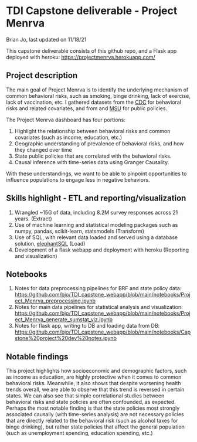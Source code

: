 # TDI Capstone deliverable - Project Menrva

Brian Jo, last updated on 11/18/21

This capstone deliverable consists of this github repo, and a Flask app deployed with heroku:
https://projectmenrva.herokuapp.com/

## Project description
The main goal of Project Menrva is to identify the underlying mechanism of common behavioral risks,
such as smoking, binge drinking, lack of exercise, lack of vaccination, etc.
I gathered datasets from the [CDC](https://www.cdc.gov/brfss/) for behavioral risks and 
related covariates, and from and [MSU](https://cspp.ippsr.msu.edu/) for public policies.

The Project Menrva dashboard has four portions:
1. Highlight the relationship between behavioral risks and common covariates (such as income, education, etc.)
2. Geographic understanding of prevalence of behavioral risks, and how they changed over time
3. State public policies that are correlated with the behavioral risks.
4. Causal inference with time-series data using Granger Causality.

With these understandings, we want to be able to pinpoint opportunities to influence populations
to engage less in negative behaviors.

## Skills highlight - ETL and reporting/visualization
1. Wrangled ~15G of data, including 8.2M survey responses across 21 years. (Extract)
2. Use of machine learning and statistical modeling packages such as
numpy, pandas, scikit-learn, statsmodels (Transform)
3. Use of SQL, with relevant data loaded and served using a database solution,
[elephantSQL](https://www.elephantsql.com/) (Load)
4. Development of a flask webapp and deployment with heroku (Reporting and visualization)


## Notebooks
1. Notes for data preprocessing pipelines for BRF and state policy data: https://github.com/bjo/TDI_capstone_webapp/blob/main/notebooks/Project_Menrva_preprocessing.ipynb
2. Notes for main data pipelines for statistical analysis and visualization: https://github.com/bjo/TDI_capstone_webapp/blob/main/notebooks/Project_Menrva_generate_sumstat_viz.ipynb
3. Notes for flask app, writing to DB and loading data from DB: https://github.com/bjo/TDI_capstone_webapp/blob/main/notebooks/Capstone%20project%20dev%20notes.ipynb

## Notable findings
This project highlights how socioeconomic and demographic factors, such as income as education,
are highly protective when it comes to common behavioral risks. Meanwhile, it also shows that despite
worsening health trends overall, we are able to observe that this trend is reversed in certain states.
We can also see that simple correlational studies between behavioral risks and state policies are often
confounded, as expected. Perhaps the most notable finding is that the state policies most strongly
associated causally (with time-series analysis) are not necessary policies that are directly related to the 
behavioral risk (such as alcohol taxes for binge drinking), but rather state policies that affect the 
general population (such as unemployment spending, education spending, etc.)